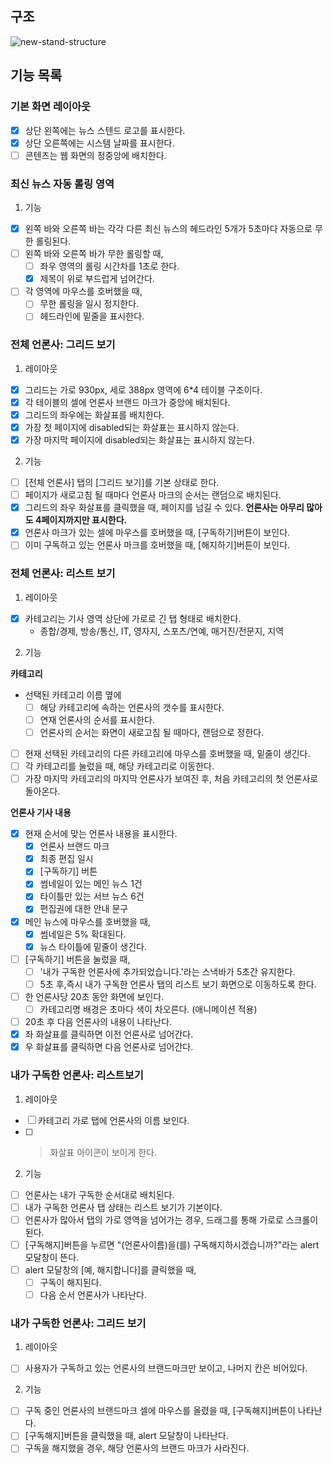 ## 구조

![new-stand-structure](https://user-images.githubusercontent.com/96980857/230043837-46156db8-a817-4440-bf85-b000e9eb3525.png)

## 기능 목록

### 기본 화면 레이아웃

- [x] 상단 왼쪽에는 뉴스 스텐드 로고를 표시한다.
- [x] 상단 오른쪽에는 시스템 날짜를 표시한다.
- [ ] 콘텐츠는 웹 화면의 정중앙에 배치한다.

### 최신 뉴스 자동 롤링 영역

1. 기능

- [x] 왼쪽 바와 오른쪽 바는 각각 다른 최신 뉴스의 헤드라인 5개가 5초마다 자동으로 무한 롤링된다.
- [ ] 왼쪽 바와 오른쪽 바가 무한 롤링할 때,
  - [ ] 좌우 영역의 롤링 시간차를 1초로 한다.
  - [x] 제목이 위로 부드럽게 넘어간다.
- [ ] 각 영역에 마우스를 호버했을 때,
  - [ ] 무한 롤링을 일시 정지한다.
  - [ ] 헤드라인에 밑줄을 표시한다.

### 전체 언론사: 그리드 보기

1. 레이아웃

- [x] 그리드는 가로 930px, 세로 388px 영역에 6\*4 테이블 구조이다.
- [x] 각 테이블의 셀에 언론사 브랜드 마크가 중앙에 배치된다.
- [x] 그리드의 좌우에는 화살표를 배치한다.
- [x] 가장 첫 페이지에 disabled되는 화살표는 표시하지 않는다.
- [x] 가장 마지막 페이지에 disabled되는 화살표는 표시하지 않는다.

2. 기능

- [ ] [전체 언론사] 탭의 [그리드 보기]를 기본 상태로 한다.
- [ ] 페이지가 새로고침 될 때마다 언론사 마크의 순서는 랜덤으로 배치된다.
- [x] 그리드의 좌우 화살표를 클릭했을 때, 페이지를 넘길 수 있다.
      **언론사는 아무리 많아도 4페이지까지만 표시한다.**
- [x] 언론사 마크가 있는 셀에 마우스를 호버했을 때, [구독하기]버튼이 보인다.
- [ ] 이미 구독하고 있는 언론사 마크를 호버했을 때, [해지하기]버튼이 보인다.

### 전체 언론사: 리스트 보기

1. 레이아웃

- [x] 카테고리는 기사 영역 상단에 가로로 긴 탭 형태로 배치한다.
  - 종합/경제, 방송/통신, IT, 영자지, 스포츠/연예, 매거진/전문지, 지역

2. 기능

**카테고리**

- 선택된 카테고리 이름 옆에
  - [ ] 해당 카테고리에 속하는 언론사의 갯수를 표시한다.
  - [ ] 연재 언론사의 순서를 표시한다.
  - [ ] 언론사의 순서는 화면이 새로고침 될 때마다, 랜덤으로 정한다.
- [ ] 현재 선택된 카테고리의 다른 카테고리에 마우스를 호버했을 때, 밑줄이 생긴다.
- [ ] 각 카테고리를 눌렀을 때, 해당 카테고리로 이동한다.
- [ ] 가장 마지막 카테고리의 마지막 언론사가 보여진 후, 처음 카테고리의 첫 언론사로 돌아온다.

**언론사 기사 내용**

- [x] 현재 순서에 맞는 언론사 내용을 표시한다.
  - [x] 언론사 브랜드 마크
  - [x] 최종 편집 일시
  - [x] [구독하기] 버튼
  - [x] 썸네일이 있는 메인 뉴스 1건
  - [x] 타이틀만 있는 서브 뉴스 6건
  - [x] 편집권에 대한 안내 문구
- [x] 메인 뉴스에 마우스를 호버했을 때,
  - [x] 썸네일은 5% 확대된다.
  - [x] 뉴스 타이틀에 밑줄이 생긴다.
- [ ] [구독하기] 버튼을 눌렀을 때,
  - [ ] '내가 구독한 언론사에 추가되었습니다.'라는 스낵바가 5초간 유지한다.
  - [ ] 5초 후,즉시 내가 구독한 언론사 탭의 리스트 보기 화면으로 이동하도록 한다.
- [ ] 한 언론사당 20초 동안 화면에 보인다.
  - [ ] 카테고리명 배경은 초마다 색이 차오른다. (애니메이션 적용)
- [ ] 20초 후 다음 언론사의 내용이 나타난다.
- [x] 좌 화살표를 클릭하면 이전 언론사로 넘어간다.
- [x] 우 화살표를 클릭하면 다음 언론사로 넘어간다.

### 내가 구독한 언론사: 리스트보기

1. 레이아웃

- [ ] 카테고리 가로 탭에 언론사의 이름 보인다.
- [ ] > 화살표 아이콘이 보이게 한다.

2. 기능

- [ ] 언론사는 내가 구독한 순서대로 배치된다.
- [ ] 내가 구독한 언론사 탭 상태는 리스트 보기가 기본이다.
- [ ] 언론사가 많아서 탭의 가로 영역을 넘어가는 경우, 드래그를 통해 가로로 스크롤이 된다.
- [ ] [구독해지]버튼을 누르면 "(언론사이름)을(를) 구독해지하시겠습니까?"라는 alert 모달창이 뜬다.
- [ ] alert 모달창의 [예, 해지합니다]를 클릭했을 때,
  - [ ] 구독이 해지된다.
  - [ ] 다음 순서 언론사가 나타난다.

### 내가 구독한 언론사: 그리드 보기

1. 레이아웃

- [ ] 사용자가 구독하고 있는 언론사의 브랜드마크만 보이고, 나머지 칸은 비어있다.

2. 기능

- [ ] 구독 중인 언론사의 브랜드마크 셀에 마우스를 올렸을 때, [구독해지]버튼이 나타난다.
- [ ] [구독해지]버튼을 클릭했을 때, alert 모달창이 나타난다.
- [ ] 구독을 해지했을 경우, 해당 언론사의 브랜드 마크가 사라진다.
